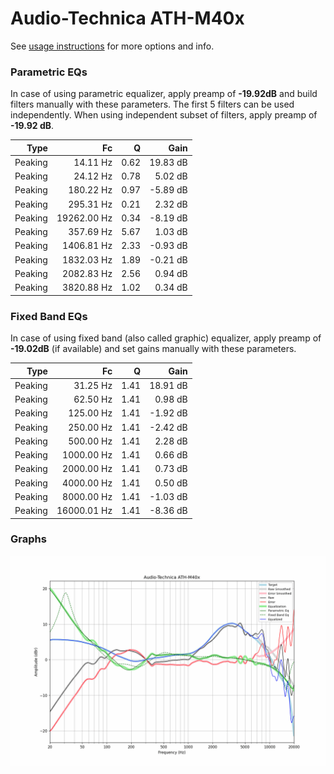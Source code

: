 # Audio-Technica ATH-M40x
See [usage instructions](https://github.com/jaakkopasanen/AutoEq#usage) for more options and info.

### Parametric EQs
In case of using parametric equalizer, apply preamp of **-19.92dB** and build filters manually
with these parameters. The first 5 filters can be used independently.
When using independent subset of filters, apply preamp of **-19.92 dB**.

| Type    | Fc          |    Q | Gain     |
|--------:|------------:|-----:|---------:|
| Peaking | 14.11 Hz    | 0.62 | 19.83 dB |
| Peaking | 24.12 Hz    | 0.78 | 5.02 dB  |
| Peaking | 180.22 Hz   | 0.97 | -5.89 dB |
| Peaking | 295.31 Hz   | 0.21 | 2.32 dB  |
| Peaking | 19262.00 Hz | 0.34 | -8.19 dB |
| Peaking | 357.69 Hz   | 5.67 | 1.03 dB  |
| Peaking | 1406.81 Hz  | 2.33 | -0.93 dB |
| Peaking | 1832.03 Hz  | 1.89 | -0.21 dB |
| Peaking | 2082.83 Hz  | 2.56 | 0.94 dB  |
| Peaking | 3820.88 Hz  | 1.02 | 0.34 dB  |

### Fixed Band EQs
In case of using fixed band (also called graphic) equalizer, apply preamp of **-19.02dB**
(if available) and set gains manually with these parameters.

| Type    | Fc          |    Q | Gain     |
|--------:|------------:|-----:|---------:|
| Peaking | 31.25 Hz    | 1.41 | 18.91 dB |
| Peaking | 62.50 Hz    | 1.41 | 0.98 dB  |
| Peaking | 125.00 Hz   | 1.41 | -1.92 dB |
| Peaking | 250.00 Hz   | 1.41 | -2.42 dB |
| Peaking | 500.00 Hz   | 1.41 | 2.28 dB  |
| Peaking | 1000.00 Hz  | 1.41 | 0.66 dB  |
| Peaking | 2000.00 Hz  | 1.41 | 0.73 dB  |
| Peaking | 4000.00 Hz  | 1.41 | 0.50 dB  |
| Peaking | 8000.00 Hz  | 1.41 | -1.03 dB |
| Peaking | 16000.01 Hz | 1.41 | -8.36 dB |

### Graphs
![](./Audio-Technica%20ATH-M40x.png)